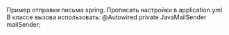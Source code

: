 Пример отправки письма spring.
Прописать настройки в application.yml
В классе вызова использовать:
  @Autowired
    private JavaMailSender mailSender;
    
